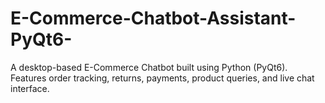 # E-Commerce-Chatbot-Assistant-PyQt6-
A desktop-based E-Commerce Chatbot built using Python (PyQt6). Features order tracking, returns, payments, product queries, and live chat interface.
